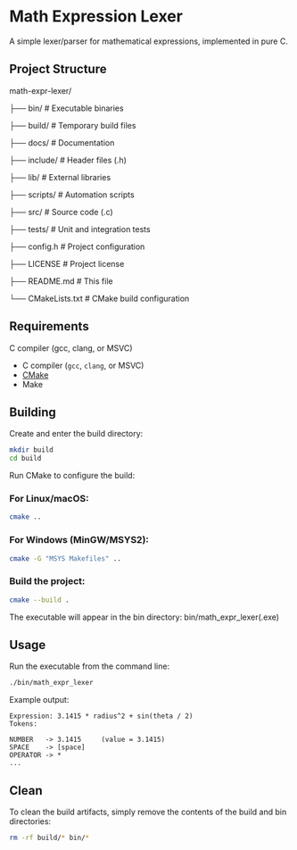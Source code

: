 # Math Expression Lexer

A simple lexer/parser for mathematical expressions, implemented in pure C.

## Project Structure

math-expr-lexer/

├── bin/          # Executable binaries

├── build/        # Temporary build files

├── docs/         # Documentation

├── include/      # Header files (.h)

├── lib/          # External libraries

├── scripts/      # Automation scripts

├── src/          # Source code (.c)

├── tests/        # Unit and integration tests

├── config.h      # Project configuration

├── LICENSE       # Project license

├── README.md     # This file

└── CMakeLists.txt # CMake build configuration

## Requirements
C compiler (gcc, clang, or MSVC)

- C compiler (`gcc`, `clang`, or MSVC)
- [CMake](https://cmake.org/download)
- Make

## Building
Create and enter the build directory:

``` bash
mkdir build
cd build
```

Run CMake to configure the build:

### For Linux/macOS:
``` bash
cmake ..
```

### For Windows (MinGW/MSYS2):
```bash
cmake -G "MSYS Makefiles" ..
```

### Build the project:

``` bash
cmake --build .
```

The executable will appear in the bin directory: bin/math_expr_lexer(.exe)

## Usage

Run the executable from the command line:

``` bash
./bin/math_expr_lexer
```

Example output:

```
Expression: 3.1415 * radius^2 + sin(theta / 2)
Tokens:

NUMBER   -> 3.1415     (value = 3.1415)
SPACE    -> [space]
OPERATOR -> *
...
```

## Clean

To clean the build artifacts, simply remove the contents of the build and bin directories:

``` bash
rm -rf build/* bin/*
```

